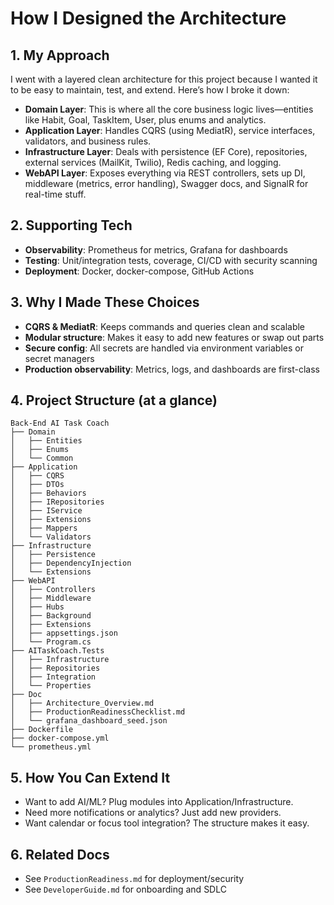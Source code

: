 # How I Designed the Architecture

## 1. My Approach

I went with a layered clean architecture for this project because I wanted it to be easy to maintain, test, and extend. Here’s how I broke it down:

- **Domain Layer**: This is where all the core business logic lives—entities like Habit, Goal, TaskItem, User, plus enums and analytics.
- **Application Layer**: Handles CQRS (using MediatR), service interfaces, validators, and business rules.
- **Infrastructure Layer**: Deals with persistence (EF Core), repositories, external services (MailKit, Twilio), Redis caching, and logging.
- **WebAPI Layer**: Exposes everything via REST controllers, sets up DI, middleware (metrics, error handling), Swagger docs, and SignalR for real-time stuff.

## 2. Supporting Tech
- **Observability**: Prometheus for metrics, Grafana for dashboards
- **Testing**: Unit/integration tests, coverage, CI/CD with security scanning
- **Deployment**: Docker, docker-compose, GitHub Actions

## 3. Why I Made These Choices
- **CQRS & MediatR**: Keeps commands and queries clean and scalable
- **Modular structure**: Makes it easy to add new features or swap out parts
- **Secure config**: All secrets are handled via environment variables or secret managers
- **Production observability**: Metrics, logs, and dashboards are first-class

## 4. Project Structure (at a glance)
```
Back-End AI Task Coach
├── Domain
│   ├── Entities
│   ├── Enums
│   └── Common
├── Application
│   ├── CQRS
│   ├── DTOs
│   ├── Behaviors
│   ├── IRepositories
│   ├── IService
│   ├── Extensions
│   ├── Mappers
│   └── Validators
├── Infrastructure
│   ├── Persistence
│   ├── DependencyInjection
│   └── Extensions
├── WebAPI
│   ├── Controllers
│   ├── Middleware
│   ├── Hubs
│   ├── Background
│   ├── Extensions
│   ├── appsettings.json
│   └── Program.cs
├── AITaskCoach.Tests
│   ├── Infrastructure
│   ├── Repositories
│   ├── Integration
│   └── Properties
├── Doc
│   ├── Architecture_Overview.md
│   ├── ProductionReadinessChecklist.md
│   └── grafana_dashboard_seed.json
├── Dockerfile
├── docker-compose.yml
└── prometheus.yml
```

## 5. How You Can Extend It
- Want to add AI/ML? Plug modules into Application/Infrastructure.
- Need more notifications or analytics? Just add new providers.
- Want calendar or focus tool integration? The structure makes it easy.

## 6. Related Docs
- See `ProductionReadiness.md` for deployment/security
- See `DeveloperGuide.md` for onboarding and SDLC
